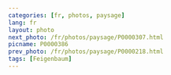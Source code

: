 ```yaml
---
categories: [fr, photos, paysage]
lang: fr
layout: photo
next_photo: /fr/photos/paysage/P0000307.html
picname: P0000386
prev_photo: /fr/photos/paysage/P0000218.html
tags: [Feigenbaum]
---
```

